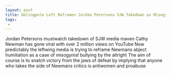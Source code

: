```yaml
---
layout: post
title: Delingpole Left Reframes Jordan Petersons SJW Takedown as Misogynist AltRight Bullying
tags:
 -
---
```

Jordan Petersons mustwatch takedown of SJW media maven Cathy Newman has gone viral with over 2 million views on YouTube Now predictably the leftwing media is trying to reframe Newmans abject humiliation as a case of misogynist bullying by the altright The aim of course is to snatch victory from the jaws of defeat by implying that anyone who takes the side of Newmans critics is antiwomen and proabuse

